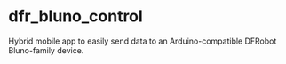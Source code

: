 # dfr_bluno_control
Hybrid mobile app to easily send data to an Arduino-compatible DFRobot Bluno-family device.
